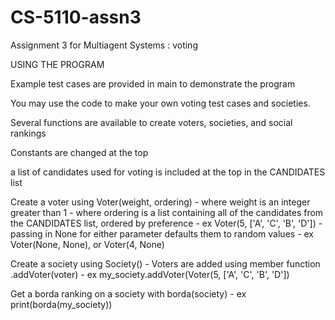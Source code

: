# CS-5110-assn3
Assignment 3 for Multiagent Systems : voting

USING THE PROGRAM

Example test cases are provided in main to demonstrate the program

You may use the code to make your own voting test cases and societies.

Several functions are available to create voters, societies, and social rankings

Constants are changed at the top

a list of candidates used for voting is included at the top in the CANDIDATES list

Create a voter using Voter(weight, ordering)
    - where weight is an integer greater than 1
    - where ordering is a list containing all of the candidates from the CANDIDATES list, ordered by preference
    - ex Voter(5, ['A', 'C', 'B', 'D'])
    - passing in None for either parameter defaults them to random values
    - ex Voter(None, None), or Voter(4, None)

Create a society using Society()
    - Voters are added using member function .addVoter(voter)
    - ex my_society.addVoter(Voter(5, ['A', 'C', 'B', 'D'])

Get a borda ranking on a society with borda(society)
    - ex print(borda(my_society))

